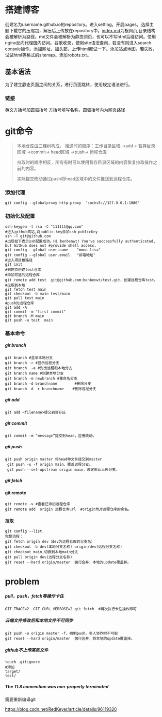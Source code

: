 # 搭建博客

​		创建名为username.github.io的repository。进入setting，开启pages，选择主题下载它的压缩包，解压后上传放在repository中。[index.md](http://index.md/)为根网页,目录结构会被解析为路径，md文件会被解析为静态网页，也可以不写html后缀访问。使用nginx反向代理国内访问。谷歌收录，使用site语法查询，若没有则进入search console操作。添加网址，加头部，上传html都试一下。添加站点地图，若失败，试试html等格式的sitemap。添加robots.txt。

## 基本语法

为了建立静态页面之间的关系，进行页面跳转，使用规定语法进行。

### 链接
英文方括号加圆弧括号 方括号填写名称，圆弧括号内为网页路径

# git命令

>本地仓库由三棵树构成，
>​推送时的顺序：工作目录区域  ->add->  暂存目录区域   ->commit->    head区域  ->push->  远程仓库
>
>拉取时的顺序相反，所有有时可以使用暂存目录区域的内容恢复拉取操作之前的内容。
>
>实际提交改动通过push将head区域中的文件推送到远程仓库。

### 添加代理

```
git config --globalproxy http.proxy  'socks5://127.0.0.1:1080'
```



### 初始化及配置

```
ssh-keygen -t rsa -C "111111@qq.com"
#进入github网站,将public-key添加ssh-publicKey
ssh -T git@github.com
#出现如下表示ssh配置成功，Hi benbenwt! You've successfully authenticated, but GitHub does not #provide shell access.
git config --global user.name    "mona lisa"
git config --global user.email   "邮箱地址"
#进入项目根路径
git init
#到网页创建test仓库
#添加可选的远程仓库
git remote add test  git@github.com:benbenwt/test.git，创建远程仓库test。
#拉取到本地
git fetch test main
git checkout -b main test/main
git pull test main
#push的远程仓库
git add -A
git commit -m "first commit"
git branch -M main
git push -u test  main
```

### 基本命令

##### git branch

```
git branch #显示本地分支
git branch -r #显示远程分支
git branch  -a #列出远程和本地分支
git branch name #创建本地分支
git branch -m newbranch #重命名分支
git branch -d branchname        #删除分支
git branch -d -r branchname    #删除远程分支
```

##### git add

```
git add <filename>提交到暂存区
```

##### git commit

```
git commit -m “message”提交到head，应用改动。
```

##### git push

```
git push origin master 将head种文件提交到master
 git push -u -f origin main，覆盖远程分支。
 git push --set-upstream origin main，设定默认上传分支。
```

##### git fetch

#### git remote

```
git remote -v #查看已添加远程仓库
git remote add  origin 远程仓库url  #origin为对远程仓库的命名。
```

#### 拉取

```
git config --list
完整流程：
git fetch origin dev（dev为远程仓库的分支名）
git checkout -b dev(本地分支名称) origin/dev(远程分支名称)
git checkout main,切换到本地main分支
git pull origin dev(远程分支名称)
git reset --hard origin/master  强行合并，本地的update覆盖掉。
```

# problem

##### pull，push，fetch等操作卡住

```
GIT_TRACE=2  GIT_CURL_VERBOSE=2 git fetch  #再次执行卡住操作即可
```

##### 云端文件修改后和本地文件不可同步

```
git push -u origin master -f，强制push，多人协作时不可取
git reset --hard origin/master  强行合并，将本地的update覆盖掉。
```

##### github不上传某些文件

```
touch .gitignore
#添加
target/
test/
```

##### The TLS connection was non-properly terminated

需要重新编译git

https://blog.csdn.net/RedKeyer/article/details/96119320